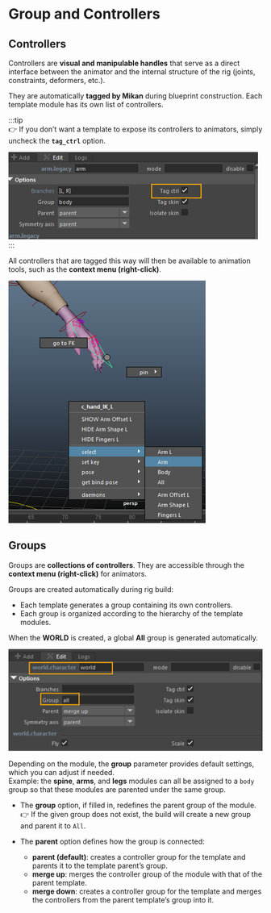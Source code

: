 # Group and Controllers

## Controllers

Controllers are **visual and manipulable handles** that serve as a direct interface between the animator and the internal structure of the rig (joints, constraints, deformers, etc.).  

They are automatically **tagged by Mikan** during blueprint construction. Each template module has its own list of controllers.

:::tip  
👉 If you don’t want a template to expose its controllers to animators, simply uncheck the **`tag_ctrl`** option.

![tag ctrls](./img/tag_ctrl.png)  
:::

All controllers that are tagged this way will then be available to animation tools, such as the **context menu (right-click)**. 

![clic droit](./img/clic_droit.png)  

## Groups

Groups are **collections of controllers**. They are accessible through the **context menu (right-click)** for animators.  

Groups are created automatically during rig build:

- Each template generates a group containing its own controllers.  
- Each group is organized according to the hierarchy of the template modules.  

When the **WORLD** is created, a global **All** group is generated automatically. 

![grp all](./img/grp_all.png)  

Depending on the module, the **group** parameter provides default settings, which you can adjust if needed.  
Example: the **spine**, **arms**, and **legs** modules can all be assigned to a `body` group so that these modules are parented under the same group.  

- The **group** option, if filled in, redefines the parent group of the module.  
  👉 If the given group does not exist, the build will create a new group and parent it to `All`.  

- The **parent** option defines how the group is connected:

  - **parent (default)**: creates a controller group for the template and parents it to the template parent’s group.  
  - **merge up**: merges the controller group of the module with that of the parent template.  
  - **merge down**: creates a controller group for the template and merges the controllers from the parent template’s group into it.